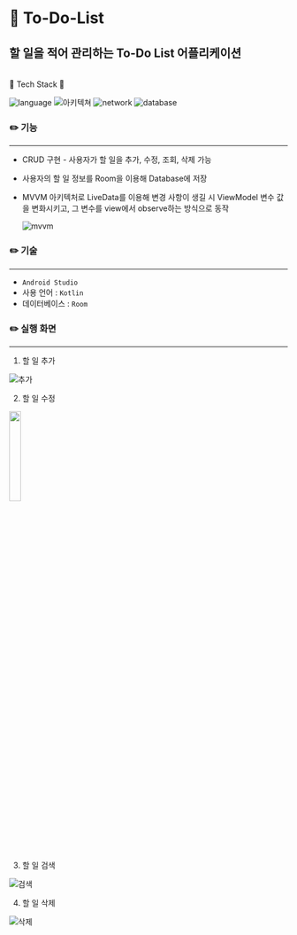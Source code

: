 # 📝 To-Do-List

## 할 일을 적어 관리하는 To-Do List 어플리케이션

<br>🛶 Tech Stack 🛶</br>

![language](https://img.shields.io/badge/language-Kotlin-9cf)
![아키텍쳐](https://img.shields.io/badge/%EC%95%84%ED%82%A4%ED%85%8D%EC%B3%90-mvvm-6054d1)
![network](https://img.shields.io/badge/network-Retrofit2-yellow)
![database](https://img.shields.io/badge/database-Room-d9fff8)

### ✏️ 기능
--------------------------------------
- CRUD 구현 - 사용자가 할 일을 추가, 수정, 조회, 삭제 가능
- 사용자의 할 일 정보를 Room을 이용해 Database에 저장
- MVVM 아키텍처로 LiveData를 이용해 변경 사항이 생길 시 ViewModel 변수 값을 변화시키고, 그 변수를 view에서 observe하는 방식으로 동작
  
  ![mvvm](https://user-images.githubusercontent.com/57751515/116552853-76b68a00-a934-11eb-943a-80d7c3948345.png)


### ✏️ 기술
--------------------------------------
- `Android Studio`
- 사용 언어 : `Kotlin`
- 데이터베이스 : `Room`

### ✏️ 실행 화면
--------------------------------------
1. 할 일 추가
   
![추가](https://user-images.githubusercontent.com/57751515/116553645-4fac8800-a935-11eb-9462-01ee0a410e04.gif)   

2. 할 일 수정

<img src="https://user-images.githubusercontent.com/57751515/116553640-4e7b5b00-a935-11eb-8400-c743d1bd520a.gif" width="20.38%">

3. 할 일 검색
   
![검색](https://user-images.githubusercontent.com/57751515/116553624-4cb19780-a935-11eb-8461-d66f3eb5c27c.gif)

4. 할 일 삭제
   
![삭제](https://user-images.githubusercontent.com/57751515/116553635-4de2c480-a935-11eb-8fce-2764aeddf6fb.gif)
